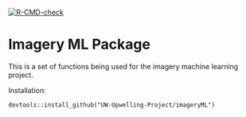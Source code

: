 <!-- badges: start -->
[![R-CMD-check](https://github.com/UW-Upwelling-Project/imageryML/workflows/R-CMD-check/badge.svg)](https://github.com/UW-Upwelling-Project/imageryML/actions)
<!-- badges: end -->

# Imagery ML Package

This is a set of functions being used for the imagery machine learning project.

Installation:
```
devtools::install_github("UW-Upwelling-Project/imageryML")
```

